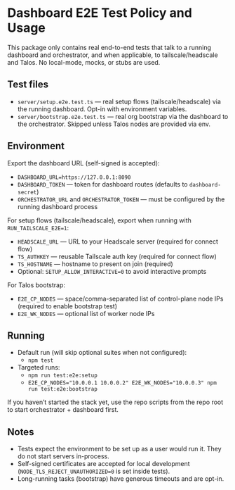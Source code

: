 # Dashboard E2E Test Policy and Usage

This package only contains real end-to-end tests that talk to a running dashboard and orchestrator, and when applicable, to tailscale/headscale and Talos. No local-mode, mocks, or stubs are used.

## Test files

- `server/setup.e2e.test.ts` — real setup flows (tailscale/headscale) via the running dashboard. Opt-in with environment variables.
- `server/bootstrap.e2e.test.ts` — real org bootstrap via the dashboard to the orchestrator. Skipped unless Talos nodes are provided via env.

## Environment

Export the dashboard URL (self-signed is accepted):

- `DASHBOARD_URL=https://127.0.0.1:8090`
- `DASHBOARD_TOKEN` — token for dashboard routes (defaults to `dashboard-secret`)
- `ORCHESTRATOR_URL` and `ORCHESTRATOR_TOKEN` — must be configured by the running dashboard process

For setup flows (tailscale/headscale), export when running with `RUN_TAILSCALE_E2E=1`:

- `HEADSCALE_URL` — URL to your Headscale server (required for connect flow)
- `TS_AUTHKEY` — reusable Tailscale auth key (required for connect flow)
- `TS_HOSTNAME` — hostname to present on join (required)
- Optional: `SETUP_ALLOW_INTERACTIVE=0` to avoid interactive prompts

For Talos bootstrap:

- `E2E_CP_NODES` — space/comma-separated list of control-plane node IPs (required to enable bootstrap test)
- `E2E_WK_NODES` — optional list of worker node IPs

## Running

- Default run (will skip optional suites when not configured):
  - `npm test`
- Targeted runs:
  - `npm run test:e2e:setup`
  - `E2E_CP_NODES="10.0.0.1 10.0.0.2" E2E_WK_NODES="10.0.0.3" npm run test:e2e:bootstrap`

If you haven’t started the stack yet, use the repo scripts from the repo root to start orchestrator + dashboard first.

## Notes

- Tests expect the environment to be set up as a user would run it. They do not start servers in-process.
- Self-signed certificates are accepted for local development (`NODE_TLS_REJECT_UNAUTHORIZED=0` is set inside tests).
- Long-running tasks (bootstrap) have generous timeouts and are opt-in.
